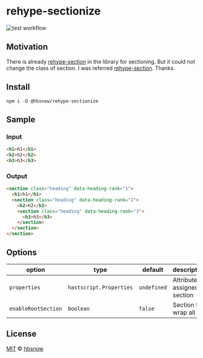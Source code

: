 # rehype-sectionize

![test workflow](https://github.com/hbsnow/rehype-sectionize/actions/workflows/test.yml/badge.svg)

## Motivation

There is already [rehype-section][rehype-section] in the library for sectioning. But it could not change the class of section. I was referred [rehype-section][rehype-section]. Thanks.

## Install

```
npm i -D @hbsnow/rehype-sectionize
```

## Sample

### Input

```html
<h1>h1</h1>
<h2>h2</h2>
<h3>h3</h3>
```

### Output

```html
<section class="heading" data-heading-rank="1">
  <h1>h1</h1>
  <section class="heading" data-heading-rank="2">
    <h2>h2</h2>
    <section class="heading" data-heading-rank="3">
      <h3>h3</h3>
    </section>
  </section>
</section>
```

## Options

| option              | type                    | default     | description                    |
| ------------------- | ----------------------- | ----------- | ------------------------------ |
| `properties`        | `hastscript.Properties` | `undefined` | Attributes assigned to section |
| `enableRootSection` | `boolean`               | `false`     | Section to wrap all            |

## License

[MIT][license] © [hbsnow][author]

[license]: license
[author]: https://agentofuser.com
[rehype-section]: https://github.com/agentofuser/rehype-section
